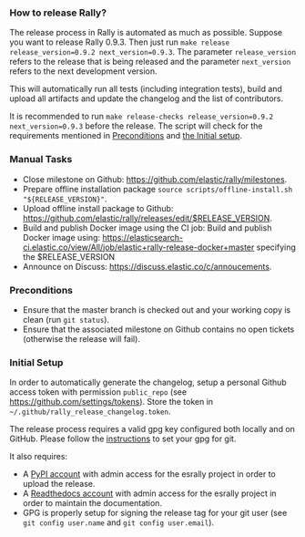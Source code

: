 ### How to release Rally?

The release process in Rally is automated as much as possible. Suppose you want to release Rally 0.9.3. Then just run `make release release_version=0.9.2 next_version=0.9.3`. The parameter `release_version` refers to the release that is being released and the parameter `next_version` refers to the next development version. 

This will automatically run all tests (including integration tests), build and upload all artifacts and update the changelog and the list of contributors.

It is recommended to run `make release-checks release_version=0.9.2 next_version=0.9.3` before the release. The script will check for the requirements mentioned in [Preconditions](#preconditions) and [the Initial setup](#initial_setup).

### Manual Tasks

* Close milestone on Github: https://github.com/elastic/rally/milestones.
* Prepare offline installation package `source scripts/offline-install.sh "${RELEASE_VERSION}"`.
* Upload offline install package to Github: https://github.com/elastic/rally/releases/edit/$RELEASE_VERSION.
* Build and publish Docker image using the CI job: Build and publish Docker image using: https://elasticsearch-ci.elastic.co/view/All/job/elastic+rally-release-docker+master specifying the $RELEASE_VERSION
* Announce on Discuss: https://discuss.elastic.co/c/annoucements.

### Preconditions

* Ensure that the master branch is checked out and your working copy is clean (run `git status`).
* Ensure that the associated milestone on Github contains no open tickets (otherwise the release will fail).

### Initial Setup

In order to automatically generate the changelog, setup a personal Github access token with permission `public_repo` (see https://github.com/settings/tokens). Store the token in `~/.github/rally_release_changelog.token`.

The release process requires a valid gpg key configured both locally and on GitHub. Please follow the [instructions](https://git-scm.com/book/id/v2/Git-Tools-Signing-Your-Work) to set your gpg for git.

It also requires:

* A [PyPI account](https://pypi.org/account/register/) with admin access for the esrally project in order to upload the release.
* A [Readthedocs account](https://readthedocs.org/accounts/signup/) with admin access for the esrally project in order to maintain the documentation.
* GPG is properly setup for signing the release tag for your git user (see `git config user.name` and `git config user.email`).
